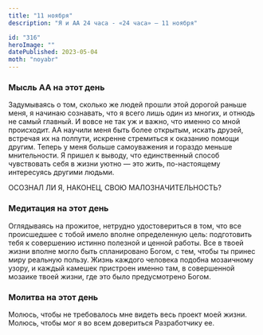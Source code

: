 ```yaml
---
title: "11 ноября"
description: "Я и АА 24 часа - «24 часа» — 11 ноября"

id: "316"
heroImage: ""
datePublished: 2023-05-04
moth: "noyabr"
---
```


### Мысль АА на этот день

Задумываясь о том, сколько же людей прошли этой дорогой раньше меня, я начинаю
сознавать, что я всего лишь один из многих, и отнюдь не самый главный. И вовсе
не так уж и важно, что именно со мной происходит. АА научили меня быть более
открытым, искать друзей, встречая их на полпути, искренне стремиться к
оказанию помощи другим. Теперь у меня больше самоуважения и гораздо меньше
мнительности. Я пришел к выводу, что единственный способ чувствовать себя в
жизни уютно — это жить, по-настоящему интересуясь другими людьми.

ОСОЗНАЛ ЛИ Я, НАКОНЕЦ, СВОЮ МАЛОЗНАЧИТЕЛЬНОСТЬ?

### Медитация на этот день

Оглядываясь на прожитое, нетрудно удостовериться в том, что все происшедшее с
тобой имело вполне определенную цель: подготовить тебя к совершению истинно
полезной и ценной работы. Все в твоей жизни вполне могло быть спланировано
Богом, с тем, чтобы ты принес миру реальную пользу. Жизнь каждого человека
подобна мозаичному узору, и каждый камешек пристроен именно там, в совершенной
мозаике твоей жизни, где это было предусмотрено Богом.

### Молитва на этот день

Молюсь, чтобы не требовалось мне видеть весь проект моей жизни. Молюсь, чтобы
мог я во всем довериться Разработчику ее.
